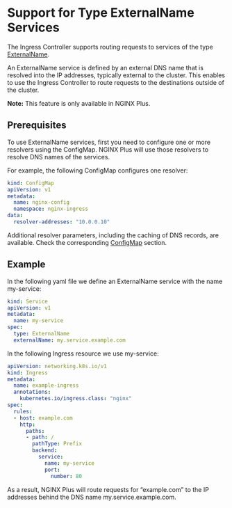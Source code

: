 # Support for Type ExternalName Services
The Ingress Controller supports routing requests to services of the type [ExternalName](https://kubernetes.io/docs/concepts/services-networking/service/#externalname).

An ExternalName service is defined by an external DNS name that is resolved into the IP addresses, typically external to the cluster. This enables to use the Ingress Controller to route requests to the destinations outside of the cluster.

**Note:** This feature is only available in NGINX Plus.


## Prerequisites
To use ExternalName services, first you need to configure one or more resolvers using the ConfigMap. NGINX Plus will use those resolvers to resolve DNS names of the services.

For example, the following ConfigMap configures one resolver:

```yaml
kind: ConfigMap
apiVersion: v1
metadata:
  name: nginx-config
  namespace: nginx-ingress
data:
  resolver-addresses: "10.0.0.10"
```

Additional resolver parameters, including the caching of DNS records, are available. Check the corresponding [ConfigMap](https://docs.nginx.com/nginx-ingress-controller/configuration/global-configuration/configmap-resource/) section.


## Example
In the following yaml file we define an ExternalName service with the name my-service:

```yaml
kind: Service
apiVersion: v1
metadata:
  name: my-service
spec:
  type: ExternalName
  externalName: my.service.example.com
```

In the following Ingress resource we use my-service:

```yaml
apiVersion: networking.k8s.io/v1
kind: Ingress
metadata:
  name: example-ingress
  annotations:
    kubernetes.io/ingress.class: "nginx"
spec:
  rules:
  - host: example.com
    http:
      paths:
      - path: /
        pathType: Prefix
        backend:
          service:
            name: my-service
            port:
              number: 80

```

As a result, NGINX Plus will route requests for “example.com” to the IP addresses behind the DNS name my.service.example.com.
